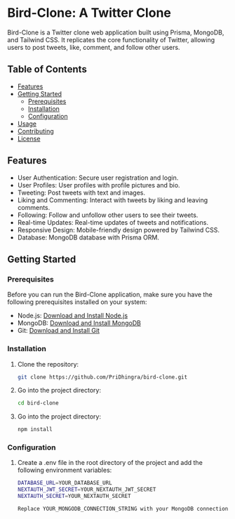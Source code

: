 # Bird-Clone: A Twitter Clone

Bird-Clone is a Twitter clone web application built using Prisma, MongoDB, and Tailwind CSS. It replicates the core functionality of Twitter, allowing users to post tweets, like, comment, and follow other users.

## Table of Contents

- [Features](#features)
- [Getting Started](#getting-started)
  - [Prerequisites](#prerequisites)
  - [Installation](#installation)
  - [Configuration](#configuration)
- [Usage](#usage)
- [Contributing](#contributing)
- [License](#license)

## Features

- User Authentication: Secure user registration and login.
- User Profiles: User profiles with profile pictures and bio.
- Tweeting: Post tweets with text and images.
- Liking and Commenting: Interact with tweets by liking and leaving comments.
- Following: Follow and unfollow other users to see their tweets.
- Real-time Updates: Real-time updates of tweets and notifications.
- Responsive Design: Mobile-friendly design powered by Tailwind CSS.
- Database: MongoDB database with Prisma ORM.

## Getting Started

### Prerequisites

Before you can run the Bird-Clone application, make sure you have the following prerequisites installed on your system:

- Node.js: [Download and Install Node.js](https://nodejs.org/)
- MongoDB: [Download and Install MongoDB](https://www.mongodb.com/try/download/community)
- Git: [Download and Install Git](https://git-scm.com/downloads)

### Installation

1. Clone the repository:

   ```bash
   git clone https://github.com/PriDhingra/bird-clone.git
2. Go into the project directory:

   ```bash
   cd bird-clone
3. Go into the project directory:

   ```bash
   npm install

### Configuration

1. Create a .env file in the root directory of the project and add the following environment variables:

   ```bash
   DATABASE_URL=YOUR_DATABASE_URL
   NEXTAUTH_JWT_SECRET=YOUR_NEXTAUTH_JWT_SECRET
   NEXTAUTH_SECRET=YOUR_NEXTAUTH_SECRET

   Replace YOUR_MONGODB_CONNECTION_STRING with your MongoDB connection string, and YOUR_SESSION_SECRET with a secret key for session management.
